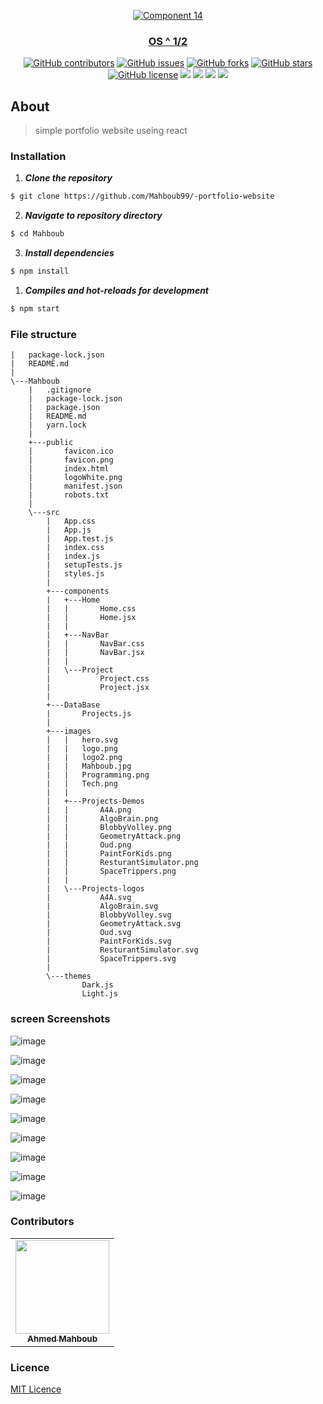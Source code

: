 <div align="center">
<a href="https://github.com/AdelRizq/mini-OS" rel="noopener">
  
  ![Component 14](https://user-images.githubusercontent.com/40190772/104843823-48f18c00-58d5-11eb-946f-510a76db56b3.png)

</div>

<h3 align="center">OS ^ 1/2</h3>

<div align="center">
  
  [![GitHub contributors](https://img.shields.io/github/contributors/Mahboub99/-portfolio-website)](https://github.com/AdelRizq/mini-OS/contributors)
  [![GitHub issues](https://img.shields.io/github/issues/Mahboub99/-portfolio-website)](https://github.com/AdelRizq/mini-OS/issues)
  [![GitHub forks](https://img.shields.io/github/forks/Mahboub99/-portfolio-website)](https://github.com/AdelRizq/mini-OS/network)
  [![GitHub stars](https://img.shields.io/github/stars/Mahboub99/-portfolio-website)](https://github.com/AdelRizq/mini-OS/stargazers)
  [![GitHub license](https://img.shields.io/github/license/Mahboub99/-portfolio-website)](https://github.com/AdelRizq/mini-OS/blob/master/LICENSE)
  <img src="https://img.shields.io/github/languages/count/Mahboub99/-portfolio-website" />
  <img src="https://img.shields.io/github/languages/top/Mahboub99/-portfolio-website" />
  <img src="https://img.shields.io/github/languages/code-size/Mahboub99/-portfolio-website" />
  <img src="https://img.shields.io/github/issues-pr-raw/Mahboub99/-portfolio-website" />

</div>

## About
> simple portfolio website useing react 

### Installation

1. **_Clone the repository_**

```sh
$ git clone https://github.com/Mahboub99/-portfolio-website
```
2. **_Navigate to repository directory_**
```sh
$ cd Mahboub
```

3. **_Install dependencies_**

```sh
$ npm install
```

1. **_Compiles and hot-reloads for development_**
```sh
$ npm start
```
### File structure 

```shell 
|   package-lock.json
|   README.md
|   
\---Mahboub
    |   .gitignore
    |   package-lock.json
    |   package.json
    |   README.md
    |   yarn.lock
    |   
    +---public
    |       favicon.ico
    |       favicon.png
    |       index.html
    |       logoWhite.png
    |       manifest.json
    |       robots.txt
    |       
    \---src
        |   App.css
        |   App.js
        |   App.test.js
        |   index.css
        |   index.js
        |   setupTests.js
        |   styles.js
        |   
        +---components
        |   +---Home
        |   |       Home.css
        |   |       Home.jsx
        |   |       
        |   +---NavBar
        |   |       NavBar.css
        |   |       NavBar.jsx
        |   |       
        |   \---Project
        |           Project.css
        |           Project.jsx
        |           
        +---DataBase
        |       Projects.js
        |       
        +---images
        |   |   hero.svg
        |   |   logo.png
        |   |   logo2.png
        |   |   Mahboub.jpg
        |   |   Programming.png
        |   |   Tech.png
        |   |   
        |   +---Projects-Demos
        |   |       A4A.png
        |   |       AlgoBrain.png
        |   |       BlobbyVolley.png
        |   |       GeometryAttack.png
        |   |       Oud.png
        |   |       PaintForKids.png
        |   |       ResturantSimulator.png
        |   |       SpaceTrippers.png
        |   |       
        |   \---Projects-logos
        |           A4A.svg
        |           AlgoBrain.svg
        |           BlobbyVolley.svg
        |           GeometryAttack.svg
        |           Oud.svg
        |           PaintForKids.svg
        |           ResturantSimulator.svg
        |           SpaceTrippers.svg
        |           
        \---themes
                Dark.js
                Light.js
```


### screen Screenshots

![image](https://user-images.githubusercontent.com/43186742/106362161-05157280-632a-11eb-9217-11abba805222.png)

![image](https://user-images.githubusercontent.com/43186742/106362182-1bbbc980-632a-11eb-84ac-62980ff36eb9.png)

![image](https://user-images.githubusercontent.com/43186742/106362198-342be400-632a-11eb-8b47-4082448e34b1.png)

![image](https://user-images.githubusercontent.com/43186742/106362207-44dc5a00-632a-11eb-8665-7f5347736e04.png)

![image](https://user-images.githubusercontent.com/43186742/106362218-53c30c80-632a-11eb-9ade-711f037edd07.png)

![image](https://user-images.githubusercontent.com/43186742/106362234-6b01fa00-632a-11eb-879c-d20ee53bf28a.png)

![image](https://user-images.githubusercontent.com/43186742/106362255-810fba80-632a-11eb-80d6-d6921e888b35.png)

![image](https://user-images.githubusercontent.com/43186742/106362277-a1d81000-632a-11eb-80a1-abad683d8704.png)

![image](https://user-images.githubusercontent.com/43186742/106362300-b4524980-632a-11eb-9c4b-0de18811ade5.png)




### Contributors
<table>
  <tr>
     <td align="center">
       <a href="https://github.com/Mahboub99">
         <img src="https://avatars3.githubusercontent.com/u/43186742?s=460&v=4" width="150px;" alt=""/>
         <br />
         <sub>
           <b>Ahmed Mahboub</b>
         </sub>
        </a>
       <br/>
    </td>
  </tr>
 </table>

### Licence
[MIT Licence](https://github.com/-portfolio-website/blob/main/LICENSE)
